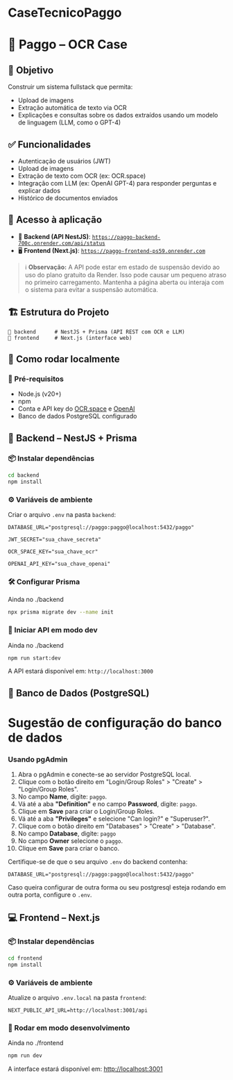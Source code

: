 # CaseTecnicoPaggo

# 📄 Paggo – OCR Case

## 🎯 Objetivo

Construir um sistema fullstack que permita:

- Upload de imagens
- Extração automática de texto via OCR
- Explicações e consultas sobre os dados extraídos usando um modelo de linguagem (LLM, como o GPT-4)

## ✅ Funcionalidades

- Autenticação de usuários (JWT)
- Upload de imagens
- Extração de texto com OCR (ex: OCR.space)
- Integração com LLM (ex: OpenAI GPT-4) para responder perguntas e explicar dados
- Histórico de documentos enviados

## 🔗 Acesso à aplicação

- 🔐 **Backend (API NestJS)**: [`https://paggo-backend-700c.onrender.com/api/status`](https://paggo-backend-700c.onrender.com/api/status)
- 🖥️ **Frontend (Next.js)**: [`https://paggo-frontend-ps59.onrender.com`](https://paggo-frontend-ps59.onrender.com)

> ℹ️ **Observação:** A API pode estar em estado de suspensão devido ao uso do plano gratuito da Render. Isso pode causar um pequeno atraso no primeiro carregamento. Mantenha a página aberta ou interaja com o sistema para evitar a suspensão automática.

## 🏗️ Estrutura do Projeto

```
📁 backend      # NestJS + Prisma (API REST com OCR e LLM)
📁 frontend     # Next.js (interface web)
```

## 🔧 Como rodar localmente

### 📌 Pré-requisitos

- Node.js (v20+)
- npm
- Conta e API key do [OCR.space](https://ocr.space/) e [OpenAI](https://platform.openai.com/)
- Banco de dados PostgreSQL configurado

## 🧠 Backend – NestJS + Prisma

### 📦 Instalar dependências

```bash
cd backend
npm install
```

### ⚙️ Variáveis de ambiente

Criar o arquivo `.env` na pasta `backend`:

```env
DATABASE_URL="postgresql://paggo:paggo@localhost:5432/paggo"

JWT_SECRET="sua_chave_secreta"

OCR_SPACE_KEY="sua_chave_ocr"

OPENAI_API_KEY="sua_chave_openai"
```

### 🛠️ Configurar Prisma

Ainda no ./backend
```bash
npx prisma migrate dev --name init
```

### 🚀 Iniciar API em modo dev

Ainda no ./backend
```bash
npm run start:dev
```

A API estará disponível em: `http://localhost:3000`

## 🐳 Banco de Dados (PostgreSQL)

# Sugestão de configuração do banco de dados

### Usando pgAdmin

1. Abra o pgAdmin e conecte-se ao servidor PostgreSQL local.
2. Clique com o botão direito em "Login/Group Roles" > "Create" > "Login/Group Roles".
3. No campo **Name**, digite: `paggo`.
4. Vá até a aba **"Definition"** e no campo **Password**, digite: `paggo`.
5. Clique em **Save** para criar o Login/Group Roles.
6. Vá até a aba **"Privileges"** e selecione "Can login?" e "Superuser?".
7. Clique com o botão direito em "Databases" > "Create" > "Database".
8. No campo **Database**, digite: `paggo`
9. No campo **Owner** selecione o `paggo`.
10. Clique em **Save** para criar o banco.

Certifique-se de que o seu arquivo `.env` do backend contenha:

```env
DATABASE_URL="postgresql://paggo:paggo@localhost:5432/paggo"
```

Caso queira configurar de outra forma ou seu postgresql esteja rodando em outra porta, configure o `.env`.

## 💻 Frontend – Next.js

### 📦 Instalar dependências

```bash
cd frontend
npm install
```

### ⚙️ Variáveis de ambiente

Atualize o arquivo `.env.local` na pasta `frontend`:

```env
NEXT_PUBLIC_API_URL=http://localhost:3001/api
```

### 🚀 Rodar em modo desenvolvimento

Ainda no ./frontend
```bash
npm run dev
```

A interface estará disponível em: [http://localhost:3001](http://localhost:3001)
